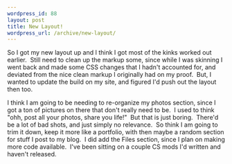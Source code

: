 ```yaml
--- 
wordpress_id: 88
layout: post
title: New Layout!
wordpress_url: /archive/new-layout/
---
```


<p>So I got my new layout up and I think I got most of the kinks worked out earlier.&nbsp; Still need to clean up the markup some, since while I was skinning I went back and made some CSS changes that I hadn't accounted for, and deviated from the nice clean markup I originally had on my proof.&nbsp; But, I wanted to update the build on my site, and figured I'd push out the layout then too.</p>
<p>I think I am going to be needing to re-organize my photos section, since I got a ton of pictures on there that don't really need to be.&nbsp; I used to think "ohh, post all your photos, share you life!"&nbsp; But that is just boring.&nbsp; There'd be a lot of bad shots, and just simply no relevance.&nbsp; So think I am going to trim it down, keep it more like a portfolio, with then maybe a random section for stuff I post to my blog.&nbsp; I did add the Files section, since I plan on making more code available.&nbsp; I've been sitting on a couple CS mods I'd written and haven't released.</p>
         
